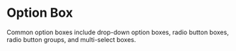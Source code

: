 # Option Box

Common option boxes include drop-down option boxes, radio button boxes, radio button groups, and multi-select boxes.

